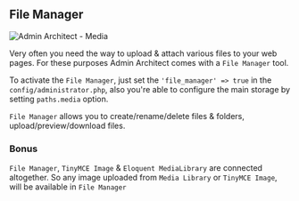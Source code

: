 ## File Manager

![Admin Architect - Media](http://docs.adminarchitect.com/images/plugins/media.png)

Very often you need the way to upload & attach various files to your web pages.
For these purposes Admin Architect comes with a `File Manager` tool.

To activate the `File Manager`, just set the `'file_manager' => true` in the `config/administrator.php`,
also you're able to configure the main storage by setting `paths.media` option.

`File Manager` allows you to create/rename/delete files & folders, upload/preview/download files.

### Bonus
`File Manager`, `TinyMCE Image` & `Eloquent MediaLibrary` are connected altogether. 
So any image uploaded from `Media Library` or `TinyMCE Image`, will be available in `File Manager`  